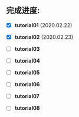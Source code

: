 ## 完成进度:
- [x] **tutorial01** (2020.02.22)

- [x] **tutorial02** (2020.02.23)

- [ ] **tutorial03**

- [ ] **tutorial04**

- [ ] **tutorial05**

- [ ] **tutorial06**

- [ ] **tutorial07**

- [ ] **tutorial08**

